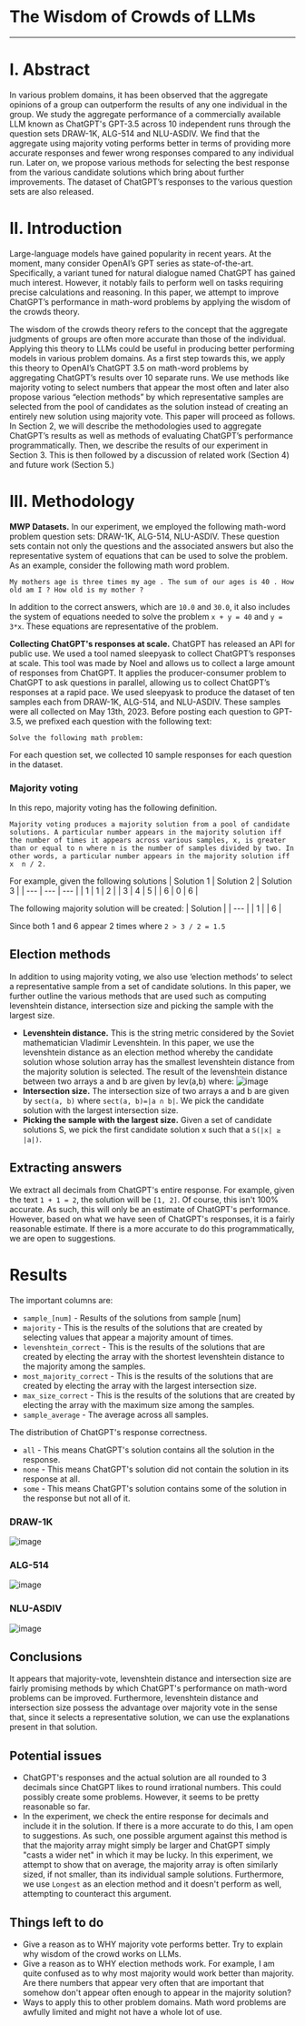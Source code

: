 # **The Wisdom of Crowds of LLMs**

***

# **I. Abstract**
In various problem domains, it has been observed that the aggregate opinions of a group can outperform the results of any one individual in the group. We study the aggregate performance of a commercially available LLM known as ChatGPT's GPT-3.5 across 10 independent runs through the question sets DRAW-1K, ALG-514 and NLU-ASDIV. We find that the aggregate using majority voting performs better in terms of providing more accurate responses and fewer wrong responses compared to any individual run. Later on, we propose various methods for selecting the best response from the various candidate solutions which bring about further improvements. The dataset of ChatGPT’s responses to the various question sets are also released.

# **II. Introduction**
Large-language models have gained popularity in recent years. At the moment, many consider OpenAI’s GPT series as state-of-the-art. Specifically, a variant tuned for natural dialogue named ChatGPT has gained much interest. However, it notably fails to perform well on tasks requiring precise calculations and reasoning. In this paper, we attempt to improve ChatGPT’s performance in math-word problems by applying the wisdom of the crowds theory.  
  
The wisdom of the crowds theory refers to the concept that the aggregate judgments of groups are often more accurate than those of the individual. Applying this theory to LLMs could be useful in producing better performing models in various problem domains. As a first step towards this, we apply this theory to OpenAI’s ChatGPT 3.5 on math-word problems by aggregating ChatGPT’s results over 10 separate runs. We use methods like majority voting to select numbers that appear the most often and later also propose various “election methods” by which representative samples are selected from the pool of candidates as the solution instead of creating an entirely new solution using majority vote.
This paper will proceed as follows. In Section 2, we will describe the methodologies used to aggregate ChatGPT’s results as well as methods of evaluating ChatGPT’s performance programmatically. Then, we describe the results of our experiment in Section 3. This is then followed by a discussion of related work (Section 4) and future work (Section 5.)

# **III. Methodology**
**MWP Datasets.** In our experiment, we employed the following math-word problem question sets: DRAW-1K, ALG-514, NLU-ASDIV. These question sets contain not only the questions and the associated answers but also the representative system of equations that can be used to solve the problem. As an example, consider the following math word problem.

```
My mothers age is three times my age . The sum of our ages is 40 . How old am I ? How old is my mother ?
```
In addition to the correct answers, which are `10.0` and `30.0`, it also includes the system of equations needed to solve the problem `x + y = 40` and `y = 3*x`. These equations are representative of the problem.

**Collecting ChatGPT's responses at scale.** ChatGPT has released an API for public use. We used a tool named sleepyask to collect ChatGPT’s responses at scale. This tool was made by Noel and allows us to collect a large amount of responses from ChatGPT. It applies the producer-consumer problem to ChatGPT to ask questions in parallel, allowing us to collect ChatGPT’s responses at a rapid pace. 
We used sleepyask to produce the dataset of ten samples each from DRAW-1K, ALG-514, and NLU-ASDIV. These samples were all collected on May 13th, 2023. Before posting each question to GPT-3.5, we prefixed each question with the following text:
```
Solve the following math problem: 
```
For each question set, we collected 10 sample responses for each question in the dataset.  
  
### **Majority voting**
In this repo, majority voting has the following definition. 
```
Majority voting produces a majority solution from a pool of candidate solutions. A particular number appears in the majority solution iff the number of times it appears across various samples, x, is greater than or equal to n where n is the number of samples divided by two. In other words, a particular number appears in the majority solution iff x  n / 2.
```

For example, given the following solutions
| Solution 1 | Solution 2 | Solution 3 |
| --- | --- | --- |
| 1 | 1 | 2 |
| 3 | 4 | 5 |
| 6 | 0 | 6 |

The following majority solution will be created:
| Solution |
| --- |
| 1 | 
| 6 |

Since both 1 and 6 appear 2 times where `2 > 3 / 2 = 1.5`

## **Election methods**
In addition to using majority voting, we also use ‘election methods’ to select a representative sample from a set of candidate solutions. In this paper, we further outline the various methods that are used such as computing levenshtein distance, intersection size and picking the sample with the largest size. 
- **Levenshtein distance.** This is the string metric considered by the Soviet mathematician Vladimir Levenshtein. In this paper, we use the levenshtein distance as an election method whereby the candidate solution whose solution array has the smallest levenshtein distance from the majority solution is selected. The result of the levenshtein distance between two arrays a and b are given by lev(a,b) where:  ![image](https://github.com/hwelsters/wisdom-of-crowd-llm/assets/84760072/d551f0fb-5c45-45f7-bf35-7ba522f8aec7)
- **Intersection size.** The intersection size of two arrays a and b are given by `sect(a, b)` where `sect(a, b)=|a ∩ b|`. We pick the candidate solution with the largest intersection size.  
- **Picking the sample with the largest size.** Given a set of candidate solutions S, we pick the first candidate solution x such that a  `S(|x| ≥ |a|)`.

## **Extracting answers**
We extract all decimals from ChatGPT's entire response. For example, given the text `1 + 1 = 2`, the solution will be `[1, 2]`. Of course, this isn't 100% accurate. As such, this will only be an estimate of ChatGPT's performance. However, based on what we have seen of ChatGPT's responses, it is a fairly reasonable estimate. If there is a more accurate to do this programmatically, we are open to suggestions.  

# **Results**
The important columns are:  
- `sample_[num]` - Results of the solutions from sample [num]
- `majority` - This is the results of the solutions that are created by selecting values that appear a majority amount of times.  
- `levenshtein_correct` - This is the results of the solutions that are created by electing the array with the shortest levenshtein distance to the majority among the samples.  
- `most_majority_correct` - This is the results of the solutions that are created by electing the array with the largest intersection size.
- `max_size_correct` - This is the results of the solutions that are created by electing the array with the maximum size among the samples.
- `sample_average` - The average across all samples.


The distribution of ChatGPT's response correctness.  
- `all` - This means ChatGPT's solution contains all the solution in the response.  
- `none` - This means ChatGPT's solution did not contain the solution in its response at all.  
- `some` - This means ChatGPT's solution contains some of the solution in the response but not all of it.  
### **DRAW-1K**
![image](https://github.com/hwelsters/wisdom-of-crowd-llm/assets/84760072/7703dff0-2b50-4c39-9a1f-97846b837d91)
  
### **ALG-514**
![image](https://github.com/hwelsters/wisdom-of-crowd-llm/assets/84760072/2b78e427-856a-4177-bc69-fa9a8ca44c29)
  
### **NLU-ASDIV**
![image](https://github.com/hwelsters/wisdom-of-crowd-llm/assets/84760072/e049a749-60e1-48f8-831a-14356a8768b9)

## **Conclusions**
It appears that majority-vote, levenshtein distance and intersection size are fairly promising methods by which ChatGPT's performance on math-word problems can be improved. Furthermore, levenshtein distance and intersection size possess the advantage over majority vote in the sense that, since it selects a representative solution, we can use the explanations present in that solution.  

## **Potential issues**
- ChatGPT's responses and the actual solution are all rounded to 3 decimals since ChatGPT likes to round irrational numbers. This could possibly create some problems. However, it seems to be pretty reasonable so far.  
- In the experiment, we check the entire response for decimals and include it in the solution. If there is a more accurate to do this, I am open to suggestions. As such, one possible argument against this method is that the majority array might simply be larger and ChatGPT simply "casts a wider net" in which it may be lucky. In this experiment, we attempt to show that on average, the majority array is often similarly sized, if not smaller, than its individual sample solutions. Furthermore, we use `Longest` as an election method and it doesn't perform as well, attempting to counteract this argument.

## **Things left to do**
- Give a reason as to WHY majority vote performs better. Try to explain why wisdom of the crowd works on LLMs.
- Give a reason as to WHY election methods work. For example, I am quite confused as to why most majority would work better than majority. Are there numbers that appear very often that are important that somehow don't appear often enough to appear in the majority solution?  
- Ways to apply this to other problem domains. Math word problems are awfully limited and might not have a whole lot of use. 


